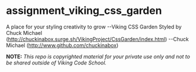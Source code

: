 assignment_viking_css_garden
============================

A place for your styling creativity to grow
--Viking CSS Garden Styled by Chuck Michael (http://chuckinabox.surge.sh/VikingProject/CssGarden/index.html)
--Chuck Michael (http://www.github.com/chuckinabox)


**NOTE:** *This repo is copyrighted material for your private use only and not to be shared outside of Viking Code School.*

